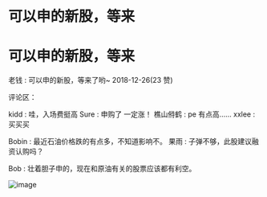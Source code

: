 # 可以申的新股，等来

# 可以申的新股，等来

老钱 : 可以申的新股，等来了哟~ 2018-12-26(23 赞)

评论区：

kidd : 哇，入场费挺高 Sure : 申购了 一定涨！ 樵山偫鹤 : pe 有点高…… xxlee : 买买买

Bobin : 最近石油价格跌的有点多，不知道影响不。 果雨 : 子弹不够，此股建议融资认购吗？

Bob : 壮着胆子申的，现在和原油有关的股票应该都有利空。

![image](img/Image_328.png)